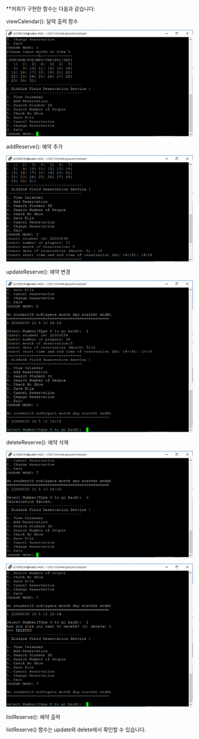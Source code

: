 **저희가 구현한 함수는 다음과 같습니다:

viewCalendar(): 달력 출력 함수

![](https://raw.githubusercontent.com/aidanbae0201/groupminiproject/main/screenshots/viewCalendar.PNG)

addReserve(): 예약 추가

![](https://raw.githubusercontent.com/aidanbae0201/groupminiproject/main/screenshots/addReserve.PNG)

updateReserve(): 예약 변경

![](https://raw.githubusercontent.com/aidanbae0201/groupminiproject/main/screenshots/updateReserve.PNG)

deleteReserve(): 예약 삭제

![](https://raw.githubusercontent.com/aidanbae0201/groupminiproject/main/screenshots/cancelReserve.PNG)

![](https://raw.githubusercontent.com/aidanbae0201/groupminiproject/main/screenshots/cancelReserve2.PNG)

listReserve(): 예약 출력

listReserve() 함수는 update와 delete에서 확인할 수 있습니다.
